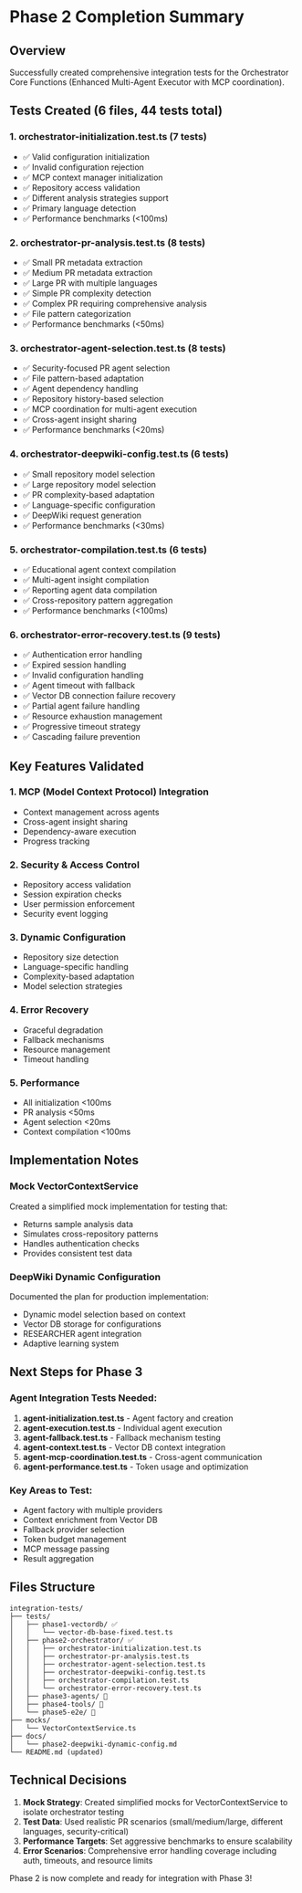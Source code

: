 # Phase 2 Completion Summary

## Overview
Successfully created comprehensive integration tests for the Orchestrator Core Functions (Enhanced Multi-Agent Executor with MCP coordination).

## Tests Created (6 files, 44 tests total)

### 1. orchestrator-initialization.test.ts (7 tests)
- ✅ Valid configuration initialization
- ✅ Invalid configuration rejection
- ✅ MCP context manager initialization
- ✅ Repository access validation
- ✅ Different analysis strategies support
- ✅ Primary language detection
- ✅ Performance benchmarks (<100ms)

### 2. orchestrator-pr-analysis.test.ts (8 tests)
- ✅ Small PR metadata extraction
- ✅ Medium PR metadata extraction
- ✅ Large PR with multiple languages
- ✅ Simple PR complexity detection
- ✅ Complex PR requiring comprehensive analysis
- ✅ File pattern categorization
- ✅ Performance benchmarks (<50ms)

### 3. orchestrator-agent-selection.test.ts (8 tests)
- ✅ Security-focused PR agent selection
- ✅ File pattern-based adaptation
- ✅ Agent dependency handling
- ✅ Repository history-based selection
- ✅ MCP coordination for multi-agent execution
- ✅ Cross-agent insight sharing
- ✅ Performance benchmarks (<20ms)

### 4. orchestrator-deepwiki-config.test.ts (6 tests)
- ✅ Small repository model selection
- ✅ Large repository model selection
- ✅ PR complexity-based adaptation
- ✅ Language-specific configuration
- ✅ DeepWiki request generation
- ✅ Performance benchmarks (<30ms)

### 5. orchestrator-compilation.test.ts (6 tests)
- ✅ Educational agent context compilation
- ✅ Multi-agent insight compilation
- ✅ Reporting agent data compilation
- ✅ Cross-repository pattern aggregation
- ✅ Performance benchmarks (<100ms)

### 6. orchestrator-error-recovery.test.ts (9 tests)
- ✅ Authentication error handling
- ✅ Expired session handling
- ✅ Invalid configuration handling
- ✅ Agent timeout with fallback
- ✅ Vector DB connection failure recovery
- ✅ Partial agent failure handling
- ✅ Resource exhaustion management
- ✅ Progressive timeout strategy
- ✅ Cascading failure prevention

## Key Features Validated

### 1. MCP (Model Context Protocol) Integration
- Context management across agents
- Cross-agent insight sharing
- Dependency-aware execution
- Progress tracking

### 2. Security & Access Control
- Repository access validation
- Session expiration checks
- User permission enforcement
- Security event logging

### 3. Dynamic Configuration
- Repository size detection
- Language-specific handling
- Complexity-based adaptation
- Model selection strategies

### 4. Error Recovery
- Graceful degradation
- Fallback mechanisms
- Resource management
- Timeout handling

### 5. Performance
- All initialization <100ms
- PR analysis <50ms
- Agent selection <20ms
- Context compilation <100ms

## Implementation Notes

### Mock VectorContextService
Created a simplified mock implementation for testing that:
- Returns sample analysis data
- Simulates cross-repository patterns
- Handles authentication checks
- Provides consistent test data

### DeepWiki Dynamic Configuration
Documented the plan for production implementation:
- Dynamic model selection based on context
- Vector DB storage for configurations
- RESEARCHER agent integration
- Adaptive learning system

## Next Steps for Phase 3

### Agent Integration Tests Needed:
1. **agent-initialization.test.ts** - Agent factory and creation
2. **agent-execution.test.ts** - Individual agent execution
3. **agent-fallback.test.ts** - Fallback mechanism testing
4. **agent-context.test.ts** - Vector DB context integration
5. **agent-mcp-coordination.test.ts** - Cross-agent communication
6. **agent-performance.test.ts** - Token usage and optimization

### Key Areas to Test:
- Agent factory with multiple providers
- Context enrichment from Vector DB
- Fallback provider selection
- Token budget management
- MCP message passing
- Result aggregation

## Files Structure
```
integration-tests/
├── tests/
│   ├── phase1-vectordb/ ✅
│   │   └── vector-db-base-fixed.test.ts
│   ├── phase2-orchestrator/ ✅
│   │   ├── orchestrator-initialization.test.ts
│   │   ├── orchestrator-pr-analysis.test.ts
│   │   ├── orchestrator-agent-selection.test.ts
│   │   ├── orchestrator-deepwiki-config.test.ts
│   │   ├── orchestrator-compilation.test.ts
│   │   └── orchestrator-error-recovery.test.ts
│   ├── phase3-agents/ 🔲
│   ├── phase4-tools/ 🔲
│   └── phase5-e2e/ 🔲
├── mocks/
│   └── VectorContextService.ts
├── docs/
│   └── phase2-deepwiki-dynamic-config.md
└── README.md (updated)
```

## Technical Decisions

1. **Mock Strategy**: Created simplified mocks for VectorContextService to isolate orchestrator testing
2. **Test Data**: Used realistic PR scenarios (small/medium/large, different languages, security-critical)
3. **Performance Targets**: Set aggressive benchmarks to ensure scalability
4. **Error Scenarios**: Comprehensive error handling coverage including auth, timeouts, and resource limits

Phase 2 is now complete and ready for integration with Phase 3!
